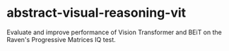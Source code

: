 # abstract-visual-reasoning-vit
Evaluate and improve performance of Vision Transformer and BEiT on the Raven's Progressive Matrices IQ test.
